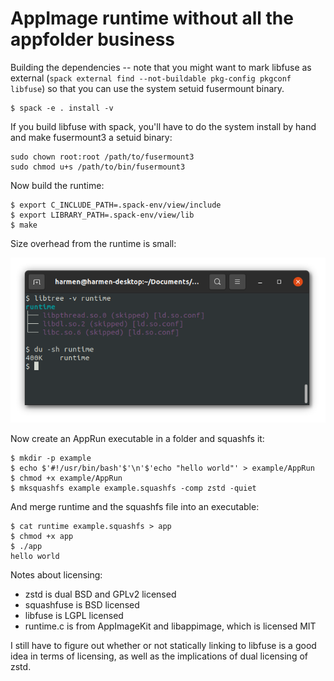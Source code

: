 # AppImage runtime without all the appfolder business

Building the dependencies -- note that you might want to mark libfuse as external (`spack external find --not-buildable pkg-config pkgconf libfuse`) so that you can use the system setuid fusermount binary.

```
$ spack -e . install -v
```
If you build libfuse with spack, you'll have to do the system install by hand and make fusermount3 a setuid binary:

```
sudo chown root:root /path/to/fusermount3
sudo chmod u+s /path/to/bin/fusermount3
```

Now build the runtime:

```
$ export C_INCLUDE_PATH=.spack-env/view/include
$ export LIBRARY_PATH=.spack-env/view/lib
$ make
```

Size overhead from the runtime is small:

![screenshot](screenshot.png)

Now create an AppRun executable in a folder and squashfs it:

```
$ mkdir -p example
$ echo $'#!/usr/bin/bash'$'\n'$'echo "hello world"' > example/AppRun
$ chmod +x example/AppRun
$ mksquashfs example example.squashfs -comp zstd -quiet
```

And merge runtime and the squashfs file into an executable:

```
$ cat runtime example.squashfs > app
$ chmod +x app
$ ./app
hello world
```

Notes about licensing:

- zstd is dual BSD and GPLv2 licensed
- squashfuse is BSD licensed
- libfuse is LGPL licensed
- runtime.c is from AppImageKit and libappimage, which is licensed MIT

I still have to figure out whether or not statically linking to libfuse is a good idea in terms of licensing, as well as the implications of dual licensing of zstd.
